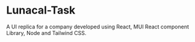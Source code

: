 # Lunacal-Task
A UI replica for a company developed using React, MUI React component Library, Node and Tailwind CSS.

